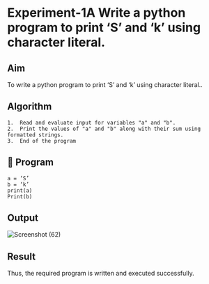 # Experiment-1A Write a python program to print ‘S’ and ‘k’ using character literal. 

## Aim
To write a python program to print ‘S’ and ‘k’ using character literal..
## Algorithm
```
1.	Read and evaluate input for variables "a" and "b".
2.	Print the values of "a" and "b" along with their sum using formatted strings.
3.	End of the program
```
## 🧾 Program
```
a = ‘S’
b = ‘k’
print(a)
Print(b)
```
## Output
![Screenshot (62)](https://github.com/user-attachments/assets/49c3b9b3-3427-4664-bfe7-4ddaecdabdae)

## Result

Thus, the required program is written and executed successfully.
 

